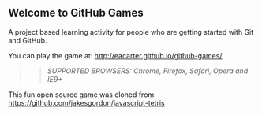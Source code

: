 ## Welcome to GitHub Games

A project based learning activity for people who are getting started with Git and GitHub.

You can play the game at: http://eacarter.github.io/github-games/

>> _*SUPPORTED BROWSERS*: Chrome, Firefox, Safari, Opera and IE9+_

This fun open source game was cloned from: https://github.com/jakesgordon/javascript-tetris
